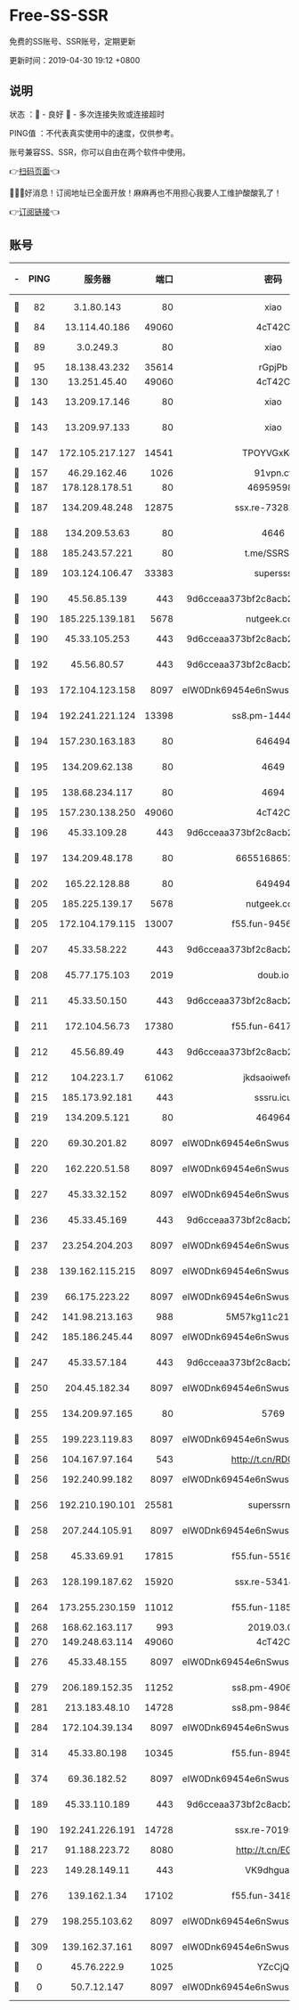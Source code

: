 # Free-SS-SSR

免费的SS账号、SSR账号，定期更新

更新时间：2019-04-30 19:12 +0800

## 说明

状态     ：🙂 - 良好 🙁 - 多次连接失败或连接超时

PING值   ：不代表真实使用中的速度，仅供参考。

账号兼容SS、SSR，你可以自由在两个软件中使用。

👉[扫码页面](https://liesauer.github.io/Free-SS-SSR/)👈

🎉🎉🎉好消息！订阅地址已全面开放！麻麻再也不用担心我要人工维护酸酸乳了！

👉[订阅链接](https://www.liesauer.net/yogurt/subscribe?ACCESS_TOKEN=DAYxR3mMaZAsaqUb)👈

## 账号

|-|PING|服务器|端口|密码|加密方式|区域|
|:----:|:----:|:-----:|-----:|:----:|:----:|:----:|
|🙂|82|3.1.80.143|80|xiao|aes-128-ctr|SG|
|🙂|84|13.114.40.186|49060|4cT42C|chacha20|JP|
|🙂|89|3.0.249.3|80|xiao|aes-128-ctr|SG|
|🙂|95|18.138.43.232|35614|rGpjPb|rc4-md5|SG|
|🙂|130|13.251.45.40|49060|4cT42C|chacha20|SG|
|🙂|143|13.209.17.146|80|xiao|aes-128-ctr|KR|
|🙂|143|13.209.97.133|80|xiao|aes-128-ctr|KR|
|🙂|147|172.105.217.127|14541|TPOYVGxKglpi|aes-256-cfb|JP|
|🙂|157|46.29.162.46|1026|91vpn.cf|rc4-md5|RU|
|🙂|187|178.128.178.51|80|469595985|chacha20|US|
|🙂|187|134.209.48.248|12875|ssx.re-73282037|aes-256-cfb|US|
|🙂|188|134.209.53.63|80|4646|aes-256-cfb|US|
|🙂|188|185.243.57.221|80|t.me/SSRSUB|rc4-md5|US|
|🙂|189|103.124.106.47|33383|supersss|aes-256-cfb|US|
|🙂|190|45.56.85.139|443|9d6cceaa373bf2c8acb22e60b6a58be6|aes-256-cfb|US|
|🙂|190|185.225.139.181|5678|nutgeek.com|rc4-md5|US|
|🙂|190|45.33.105.253|443|9d6cceaa373bf2c8acb22e60b6a58be6|aes-256-cfb|US|
|🙂|192|45.56.80.57|443|9d6cceaa373bf2c8acb22e60b6a58be6|aes-256-cfb|US|
|🙂|193|172.104.123.158|8097|eIW0Dnk69454e6nSwuspv9DmS201tQ0D|aes-256-cfb|JP|
|🙂|194|192.241.221.124|13398|ss8.pm-14441068|aes-256-cfb|US|
|🙂|194|157.230.163.183|80|646494|aes-256-cfb|US|
|🙂|195|134.209.62.138|80|4649|aes-256-cfb|US|
|🙂|195|138.68.234.117|80|4694|aes-256-cfb|US|
|🙂|195|157.230.138.250|49060|4cT42C|chacha20|US|
|🙂|196|45.33.109.28|443|9d6cceaa373bf2c8acb22e60b6a58be6|aes-256-cfb|US|
|🙂|197|134.209.48.178|80|6655168651651|aes-256-cfb|US|
|🙂|202|165.22.128.88|80|649494|aes-256-cfb|US|
|🙂|205|185.225.139.17|5678|nutgeek.com|rc4-md5|US|
|🙂|205|172.104.179.115|13007|f55.fun-94565222|aes-256-cfb|SG|
|🙂|207|45.33.58.222|443|9d6cceaa373bf2c8acb22e60b6a58be6|aes-256-cfb|US|
|🙂|208|45.77.175.103|2019|doub.io|aes-128-ctr|SG|
|🙂|211|45.33.50.150|443|9d6cceaa373bf2c8acb22e60b6a58be6|aes-256-cfb|US|
|🙂|211|172.104.56.73|17380|f55.fun-64173788|aes-256-cfb|SG|
|🙂|212|45.56.89.49|443|9d6cceaa373bf2c8acb22e60b6a58be6|aes-256-cfb|US|
|🙂|212|104.223.1.7|61062|jkdsaoiwefdsa|aes-256-cfb|US|
|🙂|215|185.173.92.181|443|sssru.icu|rc4-md5|RU|
|🙂|219|134.209.5.121|80|464964|aes-256-cfb|US|
|🙂|220|69.30.201.82|8097|eIW0Dnk69454e6nSwuspv9DmS201tQ0D|aes-256-cfb|US|
|🙂|220|162.220.51.58|8097|eIW0Dnk69454e6nSwuspv9DmS201tQ0D|aes-256-cfb|US|
|🙂|227|45.33.32.152|8097|eIW0Dnk69454e6nSwuspv9DmS201tQ0D|aes-256-cfb|US|
|🙂|236|45.33.45.169|443|9d6cceaa373bf2c8acb22e60b6a58be6|aes-256-cfb|US|
|🙂|237|23.254.204.203|8097|eIW0Dnk69454e6nSwuspv9DmS201tQ0D|aes-256-cfb|US|
|🙂|238|139.162.115.215|8097|eIW0Dnk69454e6nSwuspv9DmS201tQ0D|aes-256-cfb|JP|
|🙂|239|66.175.223.22|8097|eIW0Dnk69454e6nSwuspv9DmS201tQ0D|aes-256-cfb|US|
|🙂|242|141.98.213.163|988|5M57kg11c214qDmK|chacha20|KR|
|🙂|242|185.186.245.44|8097|eIW0Dnk69454e6nSwuspv9DmS201tQ0D|aes-256-cfb|NL|
|🙂|247|45.33.57.184|443|9d6cceaa373bf2c8acb22e60b6a58be6|aes-256-cfb|US|
|🙂|250|204.45.182.34|8097|eIW0Dnk69454e6nSwuspv9DmS201tQ0D|aes-256-cfb|US|
|🙂|255|134.209.97.165|80|5769|aes-256-cfb|SG|
|🙂|255|199.223.119.83|8097|eIW0Dnk69454e6nSwuspv9DmS201tQ0D|aes-256-cfb|US|
|🙂|256|104.167.97.164|543|http://t.cn/RD0D7sx|rc4-md5|CA|
|🙂|256|192.240.99.182|8097|eIW0Dnk69454e6nSwuspv9DmS201tQ0D|aes-256-cfb|US|
|🙂|256|192.210.190.101|25581|superssrnet|aes-256-cfb|US|
|🙂|258|207.244.105.91|8097|eIW0Dnk69454e6nSwuspv9DmS201tQ0D|aes-256-cfb|US|
|🙂|258|45.33.69.91|17815|f55.fun-55164380|aes-256-cfb|US|
|🙂|263|128.199.187.62|15920|ssx.re-53414429|aes-256-cfb|SG|
|🙂|264|173.255.230.159|11012|f55.fun-11858863|aes-256-cfb|US|
|🙂|268|168.62.163.117|993|2019.03.07|rc4-md5|US|
|🙂|270|149.248.63.114|49060|4cT42C|chacha20|CA|
|🙂|276|45.33.48.155|8097|eIW0Dnk69454e6nSwuspv9DmS201tQ0D|aes-256-cfb|US|
|🙂|279|206.189.152.35|11252|ss8.pm-49065778|aes-256-cfb|SG|
|🙂|281|213.183.48.10|14728|ss8.pm-98469490|rc4-md5|RU|
|🙂|284|172.104.39.134|8097|eIW0Dnk69454e6nSwuspv9DmS201tQ0D|aes-256-cfb|SG|
|🙂|314|45.33.80.198|10345|f55.fun-89457321|aes-256-cfb|US|
|🙂|374|69.36.182.52|8097|eIW0Dnk69454e6nSwuspv9DmS201tQ0D|aes-256-cfb|US|
|🙂|189|45.33.110.189|443|9d6cceaa373bf2c8acb22e60b6a58be6|aes-256-cfb|US|
|🙂|190|192.241.226.191|14728|ssx.re-70195651|aes-256-cfb|US|
|🙂|217|91.188.223.72|8080|http://t.cn/EGJIyrl|rc4-md5|RU|
|🙂|223|149.28.149.11|443|VK9dhgualsL|aes-256-cfb|SG|
|🙂|276|139.162.1.34|17102|f55.fun-34189518|aes-256-cfb|SG|
|🙂|279|198.255.103.62|8097|eIW0Dnk69454e6nSwuspv9DmS201tQ0D|aes-256-cfb|US|
|🙂|309|139.162.37.161|8097|eIW0Dnk69454e6nSwuspv9DmS201tQ0D|aes-256-cfb|SG|
|🙁|0|45.76.222.9|1025|YZcCjQ|rc4-md5|JP|
|🙁|0|50.7.12.147|8097|eIW0Dnk69454e6nSwuspv9DmS201tQ0D|aes-256-cfb|US|
